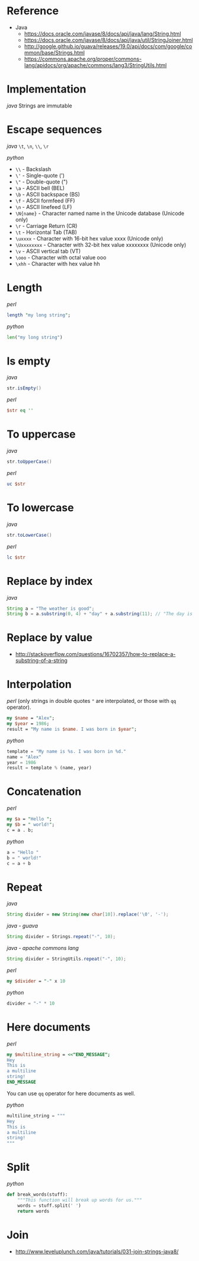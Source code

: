 # Reference
- Java
    + https://docs.oracle.com/javase/8/docs/api/java/lang/String.html
    + https://docs.oracle.com/javase/8/docs/api/java/util/StringJoiner.html
    + http://google.github.io/guava/releases/19.0/api/docs/com/google/common/base/Strings.html
    + https://commons.apache.org/proper/commons-lang/apidocs/org/apache/commons/lang3/StringUtils.html

# Implementation
*java*
Strings are immutable

# Escape sequences
*java*
`\t`, `\n`, `\\`, `\r`

*python*
- `\\` - Backslash
- `\'` - Single-quote (')
- `\"` - Double-quote (")
- `\a` - ASCII bell (BEL)
- `\b` - ASCII backspace (BS)
- `\f` - ASCII formfeed (FF)
- `\n` - ASCII linefeed (LF)
- `\N{name}` - Character named name in the Unicode database (Unicode only)
- `\r` - Carriage Return (CR)
- `\t` - Horizontal Tab (TAB)
- `\uxxxx` - Character with 16-bit hex value xxxx (Unicode only)
- `\Uxxxxxxxx` - Character with 32-bit hex value xxxxxxxx (Unicode only)
- `\v` - ASCII vertical tab (VT)
- `\ooo` - Character with octal value ooo
- `\xhh` - Character with hex value hh

# Length
*perl*
```perl
length "my long string";
```

*python*
```python
len("my long string")
```

# Is empty
*java*
```java
str.isEmpty()
```

*perl*
```perl
$str eq ''
```

# To uppercase
*java*
```java
str.toUpperCase()
```

*perl*
```perl
uc $str
```

# To lowercase
*java*
```java
str.toLowerCase()
```

*perl*
```perl
lc $str
```

# Replace by index
*java*
```java
String a = "The weather is good";
String b = a.substring(0, 4) + "day" + a.substring(11); // "The day is good"
```

# Replace by value
- http://stackoverflow.com/questions/16702357/how-to-replace-a-substring-of-a-string

# Interpolation
*perl* (only strings in double quotes `"` are interpolated, or those with `qq` operator).
```perl
my $name = "Alex";
my $year = 1986;
result = "My name is $name. I was born in $year";
```

*python*
```python
template = "My name is %s. I was born in %d."
name = "Alex"
year = 1986
result = template % (name, year)
```

# Concatenation
*perl*
```perl
my $a = "Hello ";
my $b = " world!";
c = a . b;
```

*python*
```python
a = "Hello "
b = " world!"
c = a + b
```

# Repeat
*java*
```java
String divider = new String(new char[10]).replace('\0', '-');
```

*java - guava*
```java
String divider = Strings.repeat("-", 10);
```

*java - apache commons lang*
```java
String divider = StringUtils.repeat("-", 10);
```

*perl*
```perl
my $divider = "-" x 10
```

*python*
```python
divider = "-" * 10
```

# Here documents
*perl*
```perl
my $multiline_string = <<"END_MESSAGE";
Hey
This is
a multiline
string!
END_MESSAGE
```
You can use `qq` operator for here documents as well.

*python*
```python
multiline_string = """
Hey
This is
a multiline
string!
"""
```

# Split
*python*
```python
def break_words(stuff):
    """This function will break up words for us."""
    words = stuff.split(' ')
    return words
```

# Join
- http://www.leveluplunch.com/java/tutorials/031-join-strings-java8/
